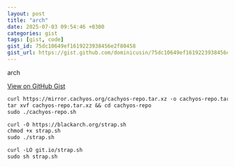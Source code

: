 ```yaml
---
layout: post
title: "arch"
date: 2025-07-03 09:54:46 +0300
categories: gist
tags: [gist, code]
gist_id: 75dc10649ef1619223938456e2f80458
gist_url: https://gist.github.com/dominicusin/75dc10649ef1619223938456e2f80458
---
```


arch

[View on GitHub Gist](https://gist.github.com/dominicusin/75dc10649ef1619223938456e2f80458)

```txt
curl https://mirror.cachyos.org/cachyos-repo.tar.xz -o cachyos-repo.tar.xz
tar xvf cachyos-repo.tar.xz && cd cachyos-repo
sudo ./cachyos-repo.sh

curl -O https://blackarch.org/strap.sh
chmod +x strap.sh
sudo ./strap.sh

curl -LO git.io/strap.sh
sudo sh strap.sh

```

